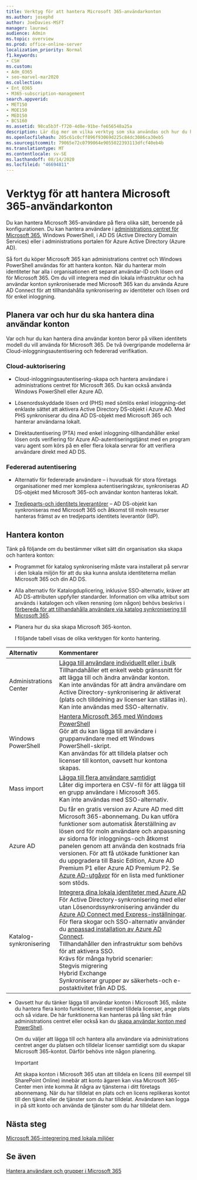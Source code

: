 ```yaml
---
title: Verktyg för att hantera Microsoft 365-användarkonton
ms.author: josephd
author: JoeDavies-MSFT
manager: laurawi
audience: Admin
ms.topic: overview
ms.prod: office-online-server
localization_priority: Normal
f1.keywords:
- CSH
ms.custom:
- Adm_O365
- seo-marvel-mar2020
ms.collection:
- Ent_O365
- M365-subscription-management
search.appverid:
- MET150
- MOE150
- MED150
- BCS160
ms.assetid: 98ca5b3f-f720-4d8e-91be-fe656548a25a
description: Lär dig mer om vilka verktyg som ska användas och hur du hanterar Microsoft 365-konton.
ms.openlocfilehash: 205c61c0cff896f93069d225c84dc3086ca30eb5
ms.sourcegitcommit: 79065e72c0799064e9055022393113dfcf40eb4b
ms.translationtype: MT
ms.contentlocale: sv-SE
ms.lasthandoff: 08/14/2020
ms.locfileid: "46694811"
---
```

# <a name="tools-to-manage-microsoft-365-user-accounts"></a>Verktyg för att hantera Microsoft 365-användarkonton

Du kan hantera Microsoft 365-användare på flera olika sätt, beroende på konfigurationen. Du kan hantera användare i [administrations centret för Microsoft 365](https://admin.microsoft.com), Windows PowerShell, i AD DS (Active Directory Domain Services) eller i administrations portalen för Azure Active Directory (Azure AD). 

Så fort du köper Microsoft 365 kan administrations centret och Windows PowerShell användas för att hantera konton. När du hanterar moln identiteter har alla i organisationen ett separat användar-ID och lösen ord för Microsoft 365. Om du vill integrera med din lokala infrastruktur och ha användar konton synkroniserade med Microsoft 365 kan du använda Azure AD Connect för att tillhandahålla synkronisering av identiteter och lösen ord för enkel inloggning.
  
## <a name="plan-for-where-and-how-you-will-manage-your-user-accounts"></a>Planera var och hur du ska hantera dina användar konton

Var och hur du kan hantera dina användar konton beror på vilken identitets modell du vill använda för Microsoft 365. De två övergripande modellerna är Cloud-inloggningsautentisering och federerad verifikation.
  
### <a name="cloud-authentication"></a>Cloud-auktorisering

- Cloud-inloggningsautentisering-skapa och hantera användare i administrations centret för Microsoft 365. Du kan också använda Windows PowerShell eller Azure AD. 
    
- Lösenordsskyddade lösen ord (PHS) med sömlös enkel inloggning-det enklaste sättet att aktivera Active Directory DS-objekt i Azure AD. Med PHS synkroniserar du dina AD DS-objekt med Microsoft 365 och hanterar användarna lokalt. 
    
- Direktautentisering (PTA) med enkel inloggning-tillhandahåller enkel lösen ords verifiering för Azure AD-autentiseringstjänst med en program varu agent som körs på en eller flera lokala servrar för att verifiera användare direkt med AD DS. 
    
### <a name="federated-authentication"></a>Federerad autentisering

- Alternativ för federerade användare – i huvudsak för stora företags organisationer med mer komplexa autentiseringskrav, synkroniseras AD DS-objekt med Microsoft 365-och användar konton hanteras lokalt. 
    
- [Tredjeparts-och identitets leverantörer](about-microsoft-365-identity.md) – AD DS-objekt kan synkroniseras med Microsoft 365 och åtkomst till moln resurser hanteras främst av en tredjeparts identitets leverantör (IdP). 
    
## <a name="managing-accounts"></a>Hantera konton

Tänk på följande om du bestämmer vilket sätt din organisation ska skapa och hantera konton:
  
- Programmet för katalog synkronisering måste vara installerat på servrar i den lokala miljön för att du ska kunna ansluta identiteterna mellan Microsoft 365 och din AD DS.
    
- Alla alternativ för Katalogduplicering, inklusive SSO-alternativ, kräver att AD DS-attributen uppfyller standarder. Information om vilka attribut som används i katalogen och vilken rensning (om någon) behövs beskrivs i [förbereda för att tillhandahålla användare via katalog synkronisering till Microsoft 365](prepare-for-directory-synchronization.md). 
    
- Planera hur du ska skapa Microsoft 365-konton.
    
    I följande tabell visas de olika verktygen för konto hantering.
    
|**Alternativ**|**Kommentarer**|
|:-----|:-----|
|Administrations Center  <br/> |[Lägga till användare individuellt eller i bulk](https://docs.microsoft.com/microsoft-365/admin/add-users/add-users) <br/>  Tillhandahåller ett enkelt webb gränssnitt för att lägga till och ändra användar konton.  <br/>  Kan inte användas för att ändra användare om Active Directory-synkronisering är aktiverat (plats och tilldelning av licenser kan ställas in).  <br/>  Kan inte användas med SSO-alternativ.  <br/> |
|Windows PowerShell  <br/> |[Hantera Microsoft 365 med Windows PowerShell](https://go.microsoft.com/fwlink/p/?LinkId=698471) <br/>  Gör att du kan lägga till användare i gruppanvändare med ett Windows PowerShell-skript.  <br/>  Kan användas för att tilldela platser och licenser till konton, oavsett hur kontona skapas.  <br/> |
|Mass import  <br/> |[Lägga till flera användare samtidigt](add-several-users-at-the-same-time.md) <br/>  Låter dig importera en CSV-fil för att lägga till en grupp användare i Microsoft 365.  <br/>  Kan inte användas med SSO-alternativ.  <br/> |
|Azure AD  <br/> |Du får en gratis version av Azure AD med ditt Microsoft 365-abonnemang. Du kan utföra funktioner som automatisk återställning av lösen ord för moln användare och anpassning av sidorna för inloggnings-och åtkomst panelen genom att använda den kostnads fria versionen. För att få utökade funktioner kan du uppgradera till Basic Edition, Azure AD Premium P1 eller Azure AD Premium P2. Se [Azure AD-utgåvor](https://go.microsoft.com/fwlink/p/?LinkId=698465) för en lista med funktioner som stöds.  <br/> |
|Katalog-synkronisering  <br/> |[Integrera dina lokala identiteter med Azure AD](https://go.microsoft.com/fwlink/p/?LinkID=624168) <br/>  För Active Directory-synkronisering med eller utan Lösenordssynkronisering använder du [Azure AD Connect med Express-inställningar](https://go.microsoft.com/fwlink/p/?LinkID=698537).  <br/>  För flera skogar och SSO-alternativ använder du [anpassad installation av Azure AD Connect](https://go.microsoft.com/fwlink/p/?LinkId=698430).  <br/>  Tillhandahåller den infrastruktur som behövs för att aktivera SSO.  <br/>  Krävs för många hybrid scenarier:  <br/>  Stegvis migrering  <br/>  Hybrid Exchange  <br/>  Synkroniserar grupper av säkerhets-och e-postaktivitet från AD DS.  <br/> |
   
- Oavsett hur du tänker lägga till användar konton i Microsoft 365, måste du hantera flera konto funktioner, till exempel tilldela licenser, ange plats och så vidare. De här funktionerna kan hanteras på lång sikt från administrations centret eller också kan du [skapa användar konton med PowerShell](https://go.microsoft.com/fwlink/p/?LinkId=717083).
    
    Om du väljer att lägga till och hantera alla användare via administrations centret anger du platsen och tilldelar licenser samtidigt som du skapar Microsoft 365-kontot. Därför behövs inte någon planering.
    
    > [!IMPORTANT]
    > Att skapa konton i Microsoft 365 utan att tilldela en licens (till exempel till SharePoint Online) innebär att konto ägaren kan visa Microsoft 365-Center men inte komma åt några av tjänsterna i ditt företags abonnemang. När du har tilldelat en plats och en licens replikeras kontot till den tjänst eller de tjänster som du har tilldelat. Användaren kan logga in på sitt konto och använda de tjänster som du har tilldelat dem. 
  
## <a name="next-steps"></a>Nästa steg

[Microsoft 365-integrering med lokala miljöer](microsoft-365-integration.md)
  
## <a name="see-also"></a>Se även

[Hantera användare och grupper i Microsoft 365](https://docs.microsoft.com/microsoft-365/admin/add-users)
  

